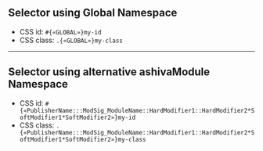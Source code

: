 ## Selector using Global Namespace

 - CSS id: `#{«GLOBAL»}my-id`
 - CSS class: `.{«GLOBAL»}my-class`

_____

## Selector using alternative ashivaModule Namespace

 - CSS id: `#{«PublisherName:::ModSig_ModuleName::HardModifier1::HardModifier2*SoftModifier1*SoftModifier2»}my-id`
 - CSS class: `.{«PublisherName:::ModSig_ModuleName::HardModifier1::HardModifier2*SoftModifier1*SoftModifier2»}my-class`
